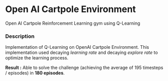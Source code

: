 # Open AI Cartpole Environment
Open AI Cartpole Reinforcement Learning gym using Q-Learning


### Description
Implementation of Q-Learning on OpenAI Cartpole Environment.
This implementation used decaying *learning rate* and decaying *explore rate* to optimize the learning process.

**Result :**  Able to solve the challenge (achieving the average of 195 timesteps / episodes) in **180 episodes**.
